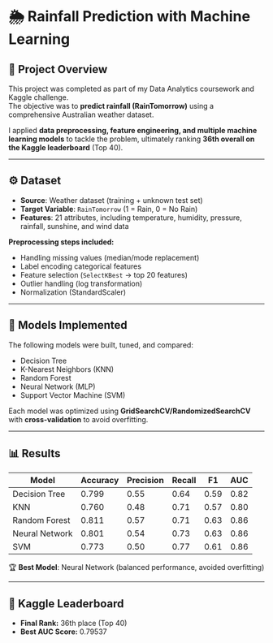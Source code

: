 # 🌦️ Rainfall Prediction with Machine Learning  

## 📌 Project Overview  
This project was completed as part of my Data Analytics coursework and Kaggle challenge.  
The objective was to **predict rainfall (RainTomorrow)** using a comprehensive Australian weather dataset.  

I applied **data preprocessing, feature engineering, and multiple machine learning models** to tackle the problem, ultimately ranking **36th overall on the Kaggle leaderboard** (Top 40).  

---

## ⚙️ Dataset  
- **Source**: Weather dataset (training + unknown test set)  
- **Target Variable**: `RainTomorrow` (1 = Rain, 0 = No Rain)  
- **Features**: 21 attributes, including temperature, humidity, pressure, rainfall, sunshine, and wind data  

**Preprocessing steps included:**  
- Handling missing values (median/mode replacement)  
- Label encoding categorical features  
- Feature selection (`SelectKBest` → top 20 features)  
- Outlier handling (log transformation)  
- Normalization (StandardScaler)  

---

## 🧠 Models Implemented  
The following models were built, tuned, and compared:  
- Decision Tree  
- K-Nearest Neighbors (KNN)  
- Random Forest  
- Neural Network (MLP)  
- Support Vector Machine (SVM)  

Each model was optimized using **GridSearchCV/RandomizedSearchCV** with **cross-validation** to avoid overfitting.  

---

## 📊 Results  

| Model            | Accuracy | Precision | Recall | F1   | AUC  |  
|------------------|----------|-----------|--------|------|------|  
| Decision Tree    | 0.799    | 0.55      | 0.64   | 0.59 | 0.82 |  
| KNN              | 0.760    | 0.48      | 0.71   | 0.57 | 0.80 |  
| Random Forest    | 0.811    | 0.57      | 0.71   | 0.63 | 0.86 |  
| Neural Network   | 0.801    | 0.54      | 0.73   | 0.63 | 0.86 |  
| SVM              | 0.773    | 0.50      | 0.77   | 0.61 | 0.86 |  

🏆 **Best Model**: Neural Network (balanced performance, avoided overfitting)  

---

## 🏅 Kaggle Leaderboard  
- **Final Rank:** 36th place (Top 40)  
- **Best AUC Score:** 0.79537  



